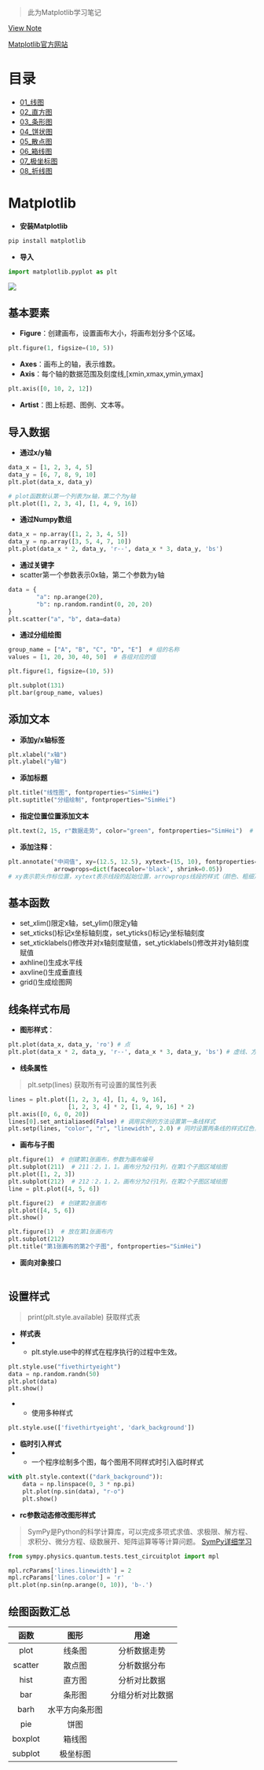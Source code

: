 > 此为Matplotlib学习笔记

 [View Note]()

[Matplotlib官方网站](https://matplotlib.org/)

# 目录

- [01_线图](./01_线图.html)
- [02_直方图](./02_直方图.html)
- [03_条形图](03_条形图.html)
- [04_饼状图](04_饼状图.html)
- [05_散点图](./05_散点图.html)
- [06_箱线图](./06_箱线图.html)
- [07_极坐标图](./07_极坐标图.html)
- [08_折线图](./08_折线图.html)

# Matplotlib
- **安装Matplotlib**
```py
pip install matplotlib
```

- **导入**
```py
import matplotlib.pyplot as plt
```

![](./../image/matplotlib1.jpg)

## 基本要素
- **Figure**：创建画布，设置画布大小，将画布划分多个区域。
```py
plt.figure(1, figsize=(10, 5))
```
- **Axes**：画布上的轴，表示维数。
- **Axis**：每个轴的数据范围及刻度线,[xmin,xmax,ymin,ymax]
```py
plt.axis([0, 10, 2, 12]) 
```
- **Artist**：图上标题、图例、文本等。


## 导入数据
- **通过x/y轴**
```py
data_x = [1, 2, 3, 4, 5]
data_y = [6, 7, 8, 9, 10]
plt.plot(data_x, data_y)

# plot函数默认第一个列表为x轴，第二个为y轴
plt.plot([1, 2, 3, 4], [1, 4, 9, 16]）

```
- **通过Numpy数组**
```py
data_x = np.array([1, 2, 3, 4, 5])
data_y = np.array([3, 5, 4, 7, 10])
plt.plot(data_x * 2, data_y, 'r--', data_x * 3, data_y, 'bs') 
```
- **通过关键字**
- scatter第一个参数表示0x轴，第二个参数为y轴
```py
data = {
        "a": np.arange(20),
        "b": np.random.randint(0, 20, 20)
}
plt.scatter("a", "b", data=data)
```

- **通过分组绘图**
```py
group_name = ["A", "B", "C", "D", "E"]  # 组的名称
values = [1, 20, 30, 40, 50]  # 各组对应的值

plt.figure(1, figsize=(10, 5))

plt.subplot(131)
plt.bar(group_name, values)
```


## 添加文本
- **添加y/x轴标签**
```py
plt.xlabel("x轴")
plt.ylabel("y轴")
```
- **添加标题**
```py
plt.title("线性图", fontproperties="SimHei")
plt.suptitle("分组绘制", fontproperties="SimHei")
```
- **指定位置位置添加文本**
```py
plt.text(2, 15, r"数据走势", color="green", fontproperties="SimHei")  # 在（2，15）位置添加文本
```
- **添加注释**：
```py
plt.annotate("中间值", xy=(12.5, 12.5), xytext=(15, 10), fontproperties="SimHei",
             arrowprops=dict(facecolor='black', shrink=0.05))
# xy表示箭头作标位置，xytext表示线段的起始位置，arrowprops线段的样式（颜色、粗细）
```


## 基本函数
- set_xlim()限定x轴，set_ylim()限定y轴
- set_xticks()标记x坐标轴刻度，set_yticks()标记y坐标轴刻度
- set_xticklabels()修改并对x轴刻度赋值，set_yticklabels()修改并对y轴刻度赋值
- axhline()生成水平线
- axvline()生成垂直线
- grid()生成绘图网

## 线条样式布局

- **图形样式**：
```py
plt.plot(data_x, data_y, 'ro') # 点
plt.plot(data_x * 2, data_y, 'r--', data_x * 3, data_y, 'bs') # 虚线、方块
```
- **线条属性**
> plt.setp(lines) 获取所有可设置的属性列表
```py
lines = plt.plot([1, 2, 3, 4], [1, 4, 9, 16],
                 [1, 2, 3, 4] * 2, [1, 4, 9, 16] * 2)
plt.axis([0, 6, 0, 20])
lines[0].set_antialiased(False) # 调用实例的方法设置第一条线样式
plt.setp(lines, "color", "r", "linewidth", 2.0) # 同时设置两条线的样式红色，宽度为2.0英寸
```

- **画布与子图**
```py
plt.figure(1)  # 创建第1张画布，参数为画布编号
plt.subplot(211)  # 211：2，1，1。画布分为2行1列，在第1个子图区域绘图
plt.plot([1, 2, 3])
plt.subplot(212)  # 212：2，1，2。画布分为2行1列，在第2个子图区域绘图
line = plt.plot([4, 5, 6])

plt.figure(2)  # 创建第2张画布
plt.plot([4, 5, 6])
plt.show()

plt.figure(1)  # 放在第1张画布内
plt.subplot(212)
plt.title("第1张画布的第2个子图", fontproperties="SimHei")
```
- **面向对象接口**
```py

```

## 设置样式
> print(plt.style.available)  获取样式表
- **样式表**
-  - plt.style.use中的样式在程序执行的过程中生效。
```py
plt.style.use("fivethirtyeight")
data = np.random.randn(50)
plt.plot(data)
plt.show()
```
-  - 使用多种样式
```py
plt.style.use(['fivethirtyeight', 'dark_background'])
```
- **临时引入样式**
- - 一个程序绘制多个图，每个图用不同样式时引入临时样式
```py
with plt.style.context(("dark_background")):
    data = np.linspace(0, 3 * np.pi)
    plt.plot(np.sin(data), "r-o")
    plt.show()
```
- **rc参数动态修改图形样式**
> SymPy是Python的科学计算库，可以完成多项式求值、求极限、解方程、求积分、微分方程、级数展开、矩阵运算等等计算问题。
[ SymPy详细学习](https://www.jianshu.com/p/339c91ae9f41)
```py
from sympy.physics.quantum.tests.test_circuitplot import mpl

mpl.rcParams['lines.linewidth'] = 2
mpl.rcParams['lines.color'] = 'r'
plt.plot(np.sin(np.arange(0, 10)), 'b-.')
```

## 绘图函数汇总
|函数|图形|用途|
| :-: | :-: | :-: | 
| plot | 线条图 | 分析数据走势 |
| scatter | 散点图| 分析数据分布 |
| hist | 直方图| 分析对比数据 |
| bar | 条形图| 分组分析对比数据|
| barh|水平方向条形图 | |
| pie | 饼图|  |
| boxplot | 箱线图| |
| subplot | 极坐标图| |

